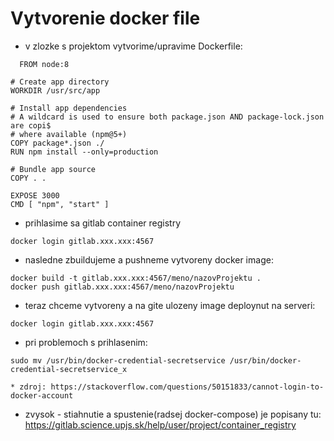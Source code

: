 # Vytvorenie docker file

* v zlozke s projektom vytvorime/upravime Dockerfile:

```
  FROM node:8

# Create app directory
WORKDIR /usr/src/app

# Install app dependencies
# A wildcard is used to ensure both package.json AND package-lock.json are copi$
# where available (npm@5+)
COPY package*.json ./
RUN npm install --only=production

# Bundle app source
COPY . .

EXPOSE 3000
CMD [ "npm", "start" ]
```

* prihlasime sa gitlab container registry

```
docker login gitlab.xxx.xxx:4567
```

* nasledne zbuildujeme a pushneme vytvoreny docker image:

```
docker build -t gitlab.xxx.xxx:4567/meno/nazovProjektu .
docker push gitlab.xxx.xxx:4567/meno/nazovProjektu
```

* teraz chceme vytvoreny a na gite ulozeny image deploynut na serveri:

```
docker login gitlab.xxx.xxx:4567
```

* pri problemoch s prihlasenim:

```
sudo mv /usr/bin/docker-credential-secretservice /usr/bin/docker-credential-secretservice_x
```
    * zdroj: https://stackoverflow.com/questions/50151833/cannot-login-to-docker-account 

* zvysok - stiahnutie a spustenie(radsej docker-compose) je popisany tu: https://gitlab.science.upjs.sk/help/user/project/container_registry
